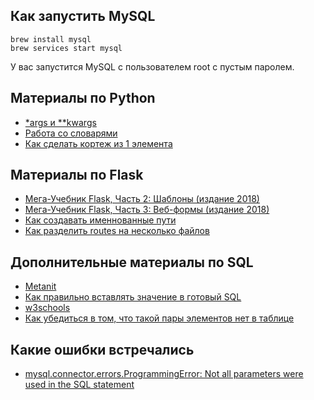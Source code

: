 ## Как запустить MySQL

```shell script
brew install mysql
brew services start mysql
```
У вас запустится MySQL с пользователем root с пустым паролем.

## Материалы по Python

* [*args и **kwargs](https://tproger.ru/translations/python-args-and-kwargs/)
* [Работа со словарями](https://pythonworld.ru/tipy-dannyx-v-python/slovari-dict-funkcii-i-metody-slovarej.html)
* [Как сделать кортеж из 1 элемента](https://stackoverflow.com/questions/12876177/how-to-create-a-tuple-with-only-one-element)

## Материалы по Flask

* [Мега-Учебник Flask, Часть 2: Шаблоны (издание 2018)](https://habr.com/ru/post/346340/)
* [Мега-Учебник Flask, Часть 3: Веб-формы (издание 2018)](https://habr.com/ru/post/346342/)
* [Как создавать именнованные пути](https://stackoverflow.com/questions/24892035/how-can-i-get-the-named-parameters-from-a-url-using-flask)
* [Как разделить routes на несколько файлов](https://stackoverflow.com/questions/42608516/flask-router-from-other-file)


## Дополнительные материалы по SQL

* [Metanit](https://metanit.com/sql/mysql/1.1.php)
* [Как правильно вставлять значение в готовый SQL](https://realpython.com/prevent-python-sql-injection/)
* [w3schools](https://www.w3schools.com/python/python_mysql_getstarted.asp)
* [Как убедиться в том, что такой пары элементов нет в таблице](https://stackoverflow.com/questions/5464131/finding-pairs-that-do-not-exist-in-a-different-table)

## Какие ошибки встречались

* [mysql.connector.errors.ProgrammingError: Not all parameters were used in the SQL statement](https://stackoverflow.com/questions/20818155/not-all-parameters-were-used-in-the-sql-statement-python-mysql)





